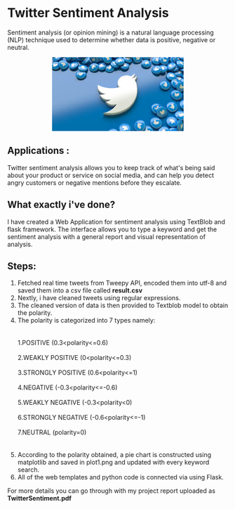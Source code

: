 # Twitter Sentiment Analysis

Sentiment analysis (or opinion mining) is a natural language processing (NLP) technique used to determine whether data is positive, negative or neutral.

<p align="center">
<img  src="https://github.com/vj-vanshika/TwitterSentimentAnalysis/blob/main/static/t2.jpg" class="center">
</p>

## Applications :

Twitter sentiment analysis allows you to keep track of what's being said about your product or service on social media, and can help you detect angry customers or negative mentions before they escalate.

## What exactly i've done?

I have created a Web Application for sentiment analysis using TextBlob and flask framework.
The interface allows you to type a keyword and get the sentiment analysis with a general report and visual representation of analysis.

## Steps:
1. Fetched real time tweets from Tweepy API, encoded them into utf-8 and saved them into a csv file called **result.csv** 
2. Nextly, i have cleaned tweets using regular expressions.
3. The cleaned version of data is then provided to Textblob model to obtain the polarity.
4. The polarity is categorized into 7 types namely: <br> </br>
        <br>    1.POSITIVE (0.3<polarity<=0.6) </br>
        <br>    2.WEAKLY POSITIVE (0<polarity<=0.3) </br>
        <br>    3.STRONGLY POSITIVE (0.6<polarity<=1)</br>
        <br>    4.NEGATIVE (-0.3<polarity<=-0.6)</br>
        <br>    5.WEAKLY NEGATIVE (-0.3<polarity<0)</br>
        <br>    6.STRONGLY NEGATIVE (-0.6<polarity<=-1)</br>
       <br>     7.NEUTRAL (polarity=0)</br> <br> </br>
5. According to the polarity obtained, a pie chart is constructed using matplotlib and saved in plot1.png and updated with every keyword search.
6. All of the web templates and python code is connected via using Flask.

For more details you can go through with my project report uploaded as **TwitterSentiment.pdf**

